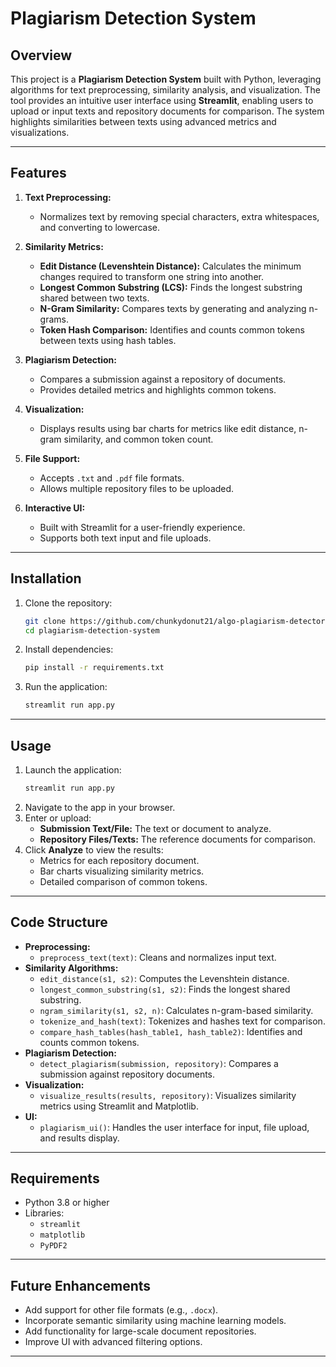 # Plagiarism Detection System

## Overview
This project is a **Plagiarism Detection System** built with Python, leveraging algorithms for text preprocessing, similarity analysis, and visualization. The tool provides an intuitive user interface using **Streamlit**, enabling users to upload or input texts and repository documents for comparison. The system highlights similarities between texts using advanced metrics and visualizations.

---

## Features
1. **Text Preprocessing:**
   - Normalizes text by removing special characters, extra whitespaces, and converting to lowercase.

2. **Similarity Metrics:**
   - **Edit Distance (Levenshtein Distance):** Calculates the minimum changes required to transform one string into another.
   - **Longest Common Substring (LCS):** Finds the longest substring shared between two texts.
   - **N-Gram Similarity:** Compares texts by generating and analyzing n-grams.
   - **Token Hash Comparison:** Identifies and counts common tokens between texts using hash tables.

3. **Plagiarism Detection:**
   - Compares a submission against a repository of documents.
   - Provides detailed metrics and highlights common tokens.

4. **Visualization:**
   - Displays results using bar charts for metrics like edit distance, n-gram similarity, and common token count.

5. **File Support:**
   - Accepts `.txt` and `.pdf` file formats.
   - Allows multiple repository files to be uploaded.

6. **Interactive UI:**
   - Built with Streamlit for a user-friendly experience.
   - Supports both text input and file uploads.

---

## Installation
1. Clone the repository:
   ```bash
   git clone https://github.com/chunkydonut21/algo-plagiarism-detector
   cd plagiarism-detection-system
   ```
2. Install dependencies:
   ```bash
   pip install -r requirements.txt
   ```
3. Run the application:
   ```bash
   streamlit run app.py
   ```

---

## Usage
1. Launch the application:
   ```bash
   streamlit run app.py
   ```
2. Navigate to the app in your browser.
3. Enter or upload:
   - **Submission Text/File:** The text or document to analyze.
   - **Repository Files/Texts:** The reference documents for comparison.
4. Click **Analyze** to view the results:
   - Metrics for each repository document.
   - Bar charts visualizing similarity metrics.
   - Detailed comparison of common tokens.

---

## Code Structure
- **Preprocessing:**
  - `preprocess_text(text)`: Cleans and normalizes input text.
- **Similarity Algorithms:**
  - `edit_distance(s1, s2)`: Computes the Levenshtein distance.
  - `longest_common_substring(s1, s2)`: Finds the longest shared substring.
  - `ngram_similarity(s1, s2, n)`: Calculates n-gram-based similarity.
  - `tokenize_and_hash(text)`: Tokenizes and hashes text for comparison.
  - `compare_hash_tables(hash_table1, hash_table2)`: Identifies and counts common tokens.
- **Plagiarism Detection:**
  - `detect_plagiarism(submission, repository)`: Compares a submission against repository documents.
- **Visualization:**
  - `visualize_results(results, repository)`: Visualizes similarity metrics using Streamlit and Matplotlib.
- **UI:**
  - `plagiarism_ui()`: Handles the user interface for input, file upload, and results display.

---

## Requirements
- Python 3.8 or higher
- Libraries:
  - `streamlit`
  - `matplotlib`
  - `PyPDF2`

---

## Future Enhancements
- Add support for other file formats (e.g., `.docx`).
- Incorporate semantic similarity using machine learning models.
- Add functionality for large-scale document repositories.
- Improve UI with advanced filtering options.

---